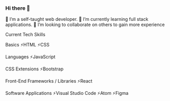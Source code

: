 ### Hi there 👋

👀 I’m a self-taught web developer. 
🌱 I’m currently learning full stack applications. 
💞️ I’m looking to collaborate on others to gain more experience

Current Tech Skills

Basics 
⚡HTML ⚡CSS

Languages 
⚡JavaScript

CSS Extensions 
⚡Bootstrap

Front-End Frameworks / Libraries 
⚡React

Software Applications
⚡Visual Studio Code ⚡Atom ⚡Figma


<!--
**AlexKongFY/AlexKongFY** is a ✨ _special_ ✨ repository because its `README.md` (this file) appears on your GitHub profile.

Here are some ideas to get you started:

- 🔭 I’m currently working on ...
- 🌱 I’m currently learning ...
- 👯 I’m looking to collaborate on ...
- 🤔 I’m looking for help with ...
- 💬 Ask me about ...
- 📫 How to reach me: ...
- 😄 Pronouns: ...
- ⚡ Fun fact: ...
-->
